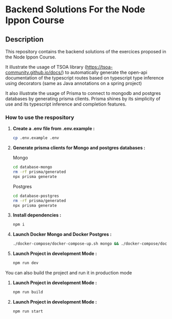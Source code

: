 # Backend Solutions For the Node Ippon Course

## Description

This repository contains the backend solutions of the exercices proposed in the Node Ippon Course.

It illustrate the usage of TSOA library (https://tsoa-community.github.io/docs/) to automatically generate the open-api documentation of the typescript routes based on typescript type inference using decorators (same as Java annotations on a spring project)

It also illustrate the usage of Prisma to connect to mongodb and postgres databases by generating prisma clients.
Prisma shines by its simplicity of use and its typescript inference and completion features.

### How to use the respository

1. **Create a .env file from .env.example :**

   ```bash
   cp .env.example .env
   ```

2. **Generate prisma clients for Mongo and postgres databases :**

	Mongo
   ```bash
   cd database-mongo
   rm -rf prisma/generated
   npx prisma generate
   ```

   Postgres
   ```bash
   cd database-postgres
   rm -rf prisma/generated
   npx prisma generate
   ```

3. **Install dependencies :**

   ```bash
   npm i
   ```

4. **Launch Docker Mongo and Docker Postgres :**

   ```bash
   ./docker-compose/docker-compose-up.sh mongo && ./docker-compose/docker-compose-up.sh postgres
   ```

5. **Launch Project in development Mode :**

   ```bash
   npm run dev
   ```

You can also build the project and run it in production mode

1. **Launch Project in development Mode :**

   ```bash
   npm run build
   ```

2. **Launch Project in development Mode :**

   ```bash
   npm run start
   ```
